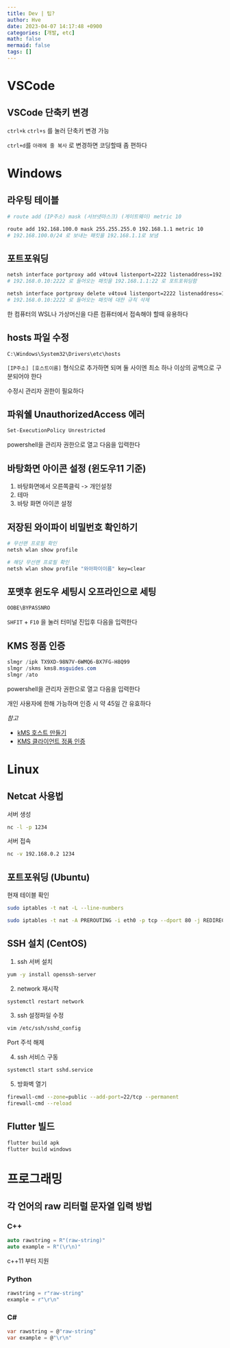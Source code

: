```yaml
---
title: Dev | 팁?
author: Hve
date: 2023-04-07 14:17:48 +0900
categories: [개발, etc]
math: false
mermaid: false
tags: []
---
```


# VSCode

## VSCode 단축키 변경

`ctrl+k` `ctrl+s` 를 눌러 단축키 변경 가능

`ctrl+d`를 `아래에 줄 복사` 로 변경하면 코딩할때 좀 편하다

# Windows

## 라우팅 테이블


```bash
# route add (IP주소) mask (서브넷마스크) (게이트웨이) metric 10

route add 192.168.100.0 mask 255.255.255.0 192.168.1.1 metric 10
# 192.168.100.0/24 로 보내는 패킷을 192.168.1.1로 보냄
```

## 포트포워딩

```bash
netsh interface portproxy add v4tov4 listenport=2222 listenaddress=192.168.0.10 connectport=22 connectaddress=192.168.1.1
# 192.168.0.10:2222 로 들어오는 패킷을 192.168.1.1:22 로 포트포워딩함

netsh interface portproxy delete v4tov4 listenport=2222 listenaddress=192.168.0.10
# 192.168.0.10:2222 로 들어오는 패킷에 대한 규칙 삭제
```

한 컴퓨터의 WSL나 가상머신을 다른 컴퓨터에서 접속해야 할때 유용하다

## hosts 파일 수정

```
C:\Windows\System32\Drivers\etc\hosts
```

`[IP주소] [호스트이름]` 형식으로 추가하면 되며 둘 사이엔 최소 하나 이상의 공백으로 구분되어야 한다

수정시 관리자 권한이 필요하다

## 파워쉘 UnauthorizedAccess 에러

```powershell
Set-ExecutionPolicy Unrestricted
```

powershell을 관리자 권한으로 열고 다음을 입력한다 

## 바탕화면 아이콘 설정 (윈도우11 기준)

1. 바탕화면에서 오른쪽클릭 -> 개인설정
2. 테마
3. 바탕 화면 아이콘 설정

## 저장된 와이파이 비밀번호 확인하기

```bash
# 무선랜 프로필 확인 
netsh wlan show profile

# 해당 무선랜 프로필 확인
netsh wlan show profile "와아파이이름" key=clear
```

## 포맷후 윈도우 세팅시 오프라인으로 세팅

```bash
OOBE\BYPASSNRO
```

`SHFIT` + `F10` 을 눌러 터미널 진입후 다음을 입력한다

## KMS 정품 인증

```powershell
slmgr /ipk TX9XD-98N7V-6WMQ6-BX7FG-H8Q99
slmgr /skms kms8.msguides.com
slmgr /ato
```

powershell을 관리자 권한으로 열고 다음을 입력한다 

개인 사용자에 한해 가능하며 인증 시 약 45일 간 유효하다

*참고*

- [kMS 호스트 만들기](https://learn.microsoft.com/ko-kr/windows-server/get-started/kms-create-host)
- [KMS 클라이언트 정품 인증](https://learn.microsoft.com/ko-kr/windows-server/get-started/kms-client-activation-keys)

# Linux

## Netcat 사용법

서버 생성
```bash
nc -l -p 1234
```

서버 접속
```bash
nc -v 192.168.0.2 1234
```

## 포트포워딩 (Ubuntu)

현재 테이블 확인
```bash
sudo iptables -t nat -L --line-numbers
```

```bash
sudo iptables -t nat -A PREROUTING -i eth0 -p tcp --dport 80 -j REDIRECT --to-port 5000
```

## SSH 설치 (CentOS)

1. ssh 서버 설치
```bash 
yum -y install openssh-server
```

2. network 재시작
```bash
systemctl restart network
```

3. ssh 설정파일 수정
```bash 
vim /etc/ssh/sshd_config
```
Port 주석 해제

4. ssh 서비스 구동
```bash
systemctl start sshd.service
```

5. 방화벽 열기
```bash
firewall-cmd --zone=public --add-port=22/tcp --permanent
firewall-cmd --reload
```


## Flutter 빌드

```bash
flutter build apk
flutter build windows
```

# 프로그래밍

## 각 언어의 raw 리터럴 문자열 입력 방법

### C++

```cpp
auto rawstring = R"(raw-string)"
auto example = R"(\r\n)"
```

c++11 부터 지원

### Python

```python
rawstring = r"raw-string"
example = r"\r\n"
```

### C#

```cs
var rawstring = @"raw-string"
var example = @"\r\n"
```
